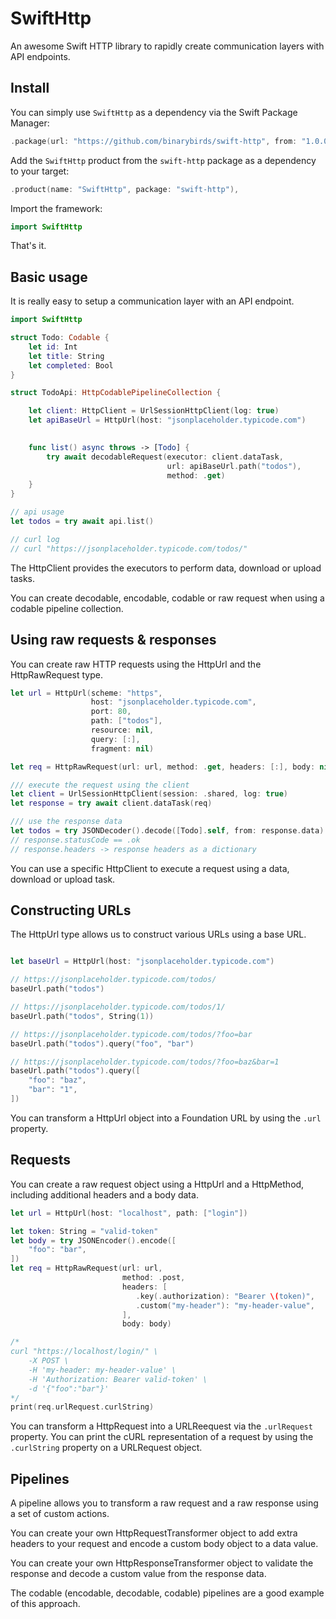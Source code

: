 # SwiftHttp

An awesome Swift HTTP library to rapidly create communication layers with API endpoints. 

## Install

You can simply use `SwiftHttp` as a dependency via the Swift Package Manager:

```swift
.package(url: "https://github.com/binarybirds/swift-http", from: "1.0.0"),
```

Add the `SwiftHttp` product from the `swift-http` package as a dependency to your target:

```swift
.product(name: "SwiftHttp", package: "swift-http"),
```

Import the framework:

```swift
import SwiftHttp
```

That's it.


## Basic usage

It is really easy to setup a communication layer with an API endpoint.

```swift
import SwiftHttp

struct Todo: Codable {
    let id: Int
    let title: String
    let completed: Bool
}

struct TodoApi: HttpCodablePipelineCollection {

    let client: HttpClient = UrlSessionHttpClient(log: true)
    let apiBaseUrl = HttpUrl(host: "jsonplaceholder.typicode.com")

    
    func list() async throws -> [Todo] {
        try await decodableRequest(executor: client.dataTask,
                                   url: apiBaseUrl.path("todos"),
                                   method: .get)
    }    
}

// api usage
let todos = try await api.list()

// curl log
// curl "https://jsonplaceholder.typicode.com/todos/"

```

The HttpClient provides the executors to perform data, download or upload tasks.

You can create decodable, encodable, codable or raw request when using a codable pipeline collection.


## Using raw requests & responses

You can create raw HTTP requests using the HttpUrl and the HttpRawRequest type.   

```swift
let url = HttpUrl(scheme: "https",
                  host: "jsonplaceholder.typicode.com",
                  port: 80,
                  path: ["todos"],
                  resource: nil,
                  query: [:],
                  fragment: nil)

let req = HttpRawRequest(url: url, method: .get, headers: [:], body: nil)

/// execute the request using the client
let client = UrlSessionHttpClient(session: .shared, log: true)
let response = try await client.dataTask(req)

/// use the response data
let todos = try JSONDecoder().decode([Todo].self, from: response.data)
// response.statusCode == .ok
// response.headers -> response headers as a dictionary
``` 

You can use a specific HttpClient to execute a request using a data, download or upload task.


## Constructing URLs

The HttpUrl type allows us to construct various URLs using a base URL. 

```swift

let baseUrl = HttpUrl(host: "jsonplaceholder.typicode.com")

// https://jsonplaceholder.typicode.com/todos/
baseUrl.path("todos")               

// https://jsonplaceholder.typicode.com/todos/1/
baseUrl.path("todos", String(1))    

// https://jsonplaceholder.typicode.com/todos/?foo=bar
baseUrl.path("todos").query("foo", "bar")

// https://jsonplaceholder.typicode.com/todos/?foo=baz&bar=1
baseUrl.path("todos").query([
    "foo": "baz",
    "bar": "1",
])
```

You can transform a HttpUrl object into a Foundation URL by using the `.url` property.

## Requests

You can create a raw request object using a HttpUrl and a HttpMethod, including additional headers and a body data.

```swift
let url = HttpUrl(host: "localhost", path: ["login"])

let token: String = "valid-token"
let body = try JSONEncoder().encode([
    "foo": "bar",
])
let req = HttpRawRequest(url: url,
                         method: .post,
                         headers: [
                            .key(.authorization): "Bearer \(token)",
                            .custom("my-header"): "my-header-value",
                         ],
                         body: body)

/*
curl "https://localhost/login/" \
    -X POST \
    -H 'my-header: my-header-value' \
    -H 'Authorization: Bearer valid-token' \
    -d '{"foo":"bar"}'
*/
print(req.urlRequest.curlString) 
```

You can transform a HttpRequest into a URLReequest via the `.urlRequest` property.
You can print the cURL representation of a request by using the `.curlString` property on a URLRequest object.


## Pipelines

A pipeline allows you to transform a raw request and a raw response using a set of custom actions. 

You can create your own HttpRequestTransformer object to add extra headers to your request and encode a custom body object to a data value.

You can create your own HttpResponseTransformer object to validate the response and decode a custom value from the response data.

The codable (encodable, decodable, codable) pipelines are a good example of this approach.
